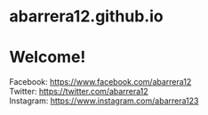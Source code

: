 # abarrera12.github.io

Welcome!
==================
Facebook: https://www.facebook.com/abarrera12 <br>
Twitter: https://twitter.com/abarrera12 <br>
Instagram: https://www.instagram.com/abarrera123
